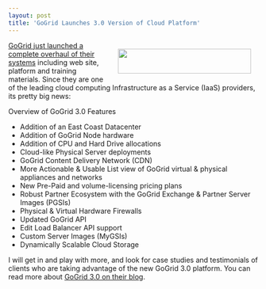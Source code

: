 ```yaml
---
layout: post
title: 'GoGrid Launches 3.0 Version of Cloud Platform'
---
```

<a href="http://blog.gogrid.com/2010/06/29/welcome-to-gogrid-3-0/"><img class="alignnone" style="padding: 15px;" title="GoGrid" src="http://kinlane-productions.s3.amazonaws.com/cloud-computing/GoGrid.PNG" alt="" width="268" height="50" align="right" />GoGrid just launched a complete overhaul of their systems</a> including web site, platform and training materials. Since they are one of the leading cloud computing Infrastructure as a Service (IaaS) providers, its pretty big news:<p></p>
Overview of GoGrid 3.0 Features
<ul class="mainlist">
	<li>Addition of an East Coast Datacenter</li>
	<li>Addition of GoGrid Node hardware</li>
	<li>Addition of CPU and Hard Drive allocations</li>
	<li>Cloud-like Physical Server deployments</li>
	<li>GoGrid Content Delivery Network (CDN)</li>
	<li>More Actionable &amp; Usable List view of GoGrid virtual &amp; physical appliances and networks</li>
	<li>New Pre-Paid and volume-licensing pricing plans</li>
	<li>Robust Partner Ecosystem with the GoGrid Exchange &amp; Partner Server Images (PGSIs)</li>
	<li>Physical &amp; Virtual Hardware Firewalls</li>
	<li>Updated GoGrid API</li>
	<li>Edit Load Balancer API support</li>
	<li>Custom Server Images (MyGSIs)</li>
	<li>Dynamically Scalable Cloud Storage</li>
</ul>
I will get in and play with more, and look for case studies and testimonials of clients who are taking advantage of the new GoGrid 3.0 platform. You can read more about <a href="http://blog.gogrid.com/2010/06/29/welcome-to-gogrid-3-0/">GoGrid 3.0 on their blog</a>.